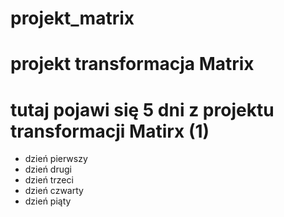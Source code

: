 # projekt_matrix
# projekt transformacja Matrix
# tutaj pojawi się 5 dni z projektu transformacji Matirx (1)

- dzień pierwszy
- dzień drugi
- dzień trzeci
- dzień czwarty
- dzień piąty
